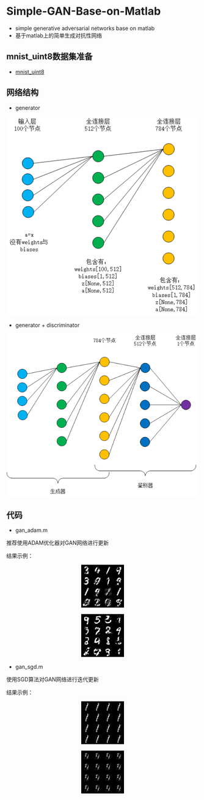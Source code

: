 # Simple-GAN-Base-on-Matlab
* simple generative adversarial networks base on matlab 
* 基于matlab上的简单生成对抗性网络
## mnist_uint8数据集准备
* [mnist_uint8](https://github.com/rasmusbergpalm/DeepLearnToolbox/blob/master/data/mnist_uint8.mat)
## 网络结构
* generator 
<p align="center">
    <a href="/readme-images/generator.png">
  		<img src="/readme-images/generator.png"/>
    </a>
</p>


* generator + discriminator
<p align="center">
    <a href="/readme-images/generator-discriminator.png">
  		<img src="/readme-images/generator-discriminator.png"/>
    </a>
</p>


## 代码

* gan_adam.m

推荐使用ADAM优化器对GAN网络进行更新

结果示例：

<p align="center">
    <a href="/readme-images/adam-result-1.png">
  		<img src="/readme-images/adam-result-1.png"/>
    </a>
</p>

<p align="center">
    <a href="/readme-images/adam-result-2.png">
  		<img src="/readme-images/adam-result-2.png"/>
    </a>
</p>


* gan_sgd.m

使用SGD算法对GAN网络进行迭代更新

结果示例：

<p align="center">
    <a href="/readme-images/sgd-result-1.png">
  		<img src="/readme-images/sgd-result-1.png"/>
    </a>
</p>

<p align="center">
    <a href="/readme-images/sgd-result-2.png">
  		<img src="/readme-images/sgd-result-2.png"/>
    </a>
</p>

